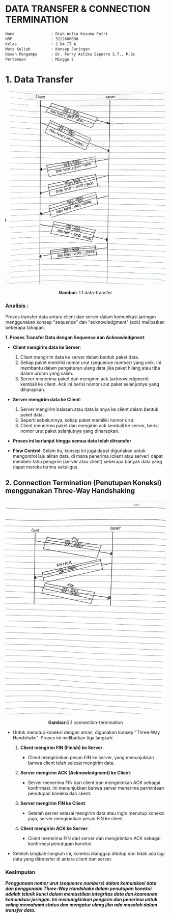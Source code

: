 # DATA TRANSFER & CONNECTION TERMINATION

    Nama		        : Diah Aulia Kusuma Putri
    NRP		            : 3122600008
    Kelas		        : 2 D4 IT A
    Mata Kuliah	        : Konsep Jaringan
    Dosen Pengampu	    : Dr. Ferry Astika Saputra S.T., M.Sc
    Pertemuan           : Minggu 2

# 1. Data Transfer

<div align="center">
<img src="assets/data-transfer1.jpg">
<p><strong>Gambar:</strong> 1.1 data-transfer</p>
</div>

### **Analisis :**

Proses transfer data antara client dan server dalam komunikasi jaringan menggunakan konsep "sequence" dan "acknowledgment" (ack) melibatkan beberapa tahapan.

**1. Proses Transfer Data dengan Sequence dan Acknowledgment**:

- **Client mengirim data ke Server**:

  1.  Client mengirim data ke server dalam bentuk paket data.
  2.  Setiap paket memiliki nomor urut (sequence number) yang unik. Ini membantu dalam pengaturan ulang data jika paket hilang atau tiba dalam urutan yang salah.
  3.  Server menerima paket dan mengirim ack (acknowledgment) kembali ke client. Ack ini berisi nomor urut paket selanjutnya yang diharapkan.

- **Server mengirim data ke Client**:

  1.  Server mengirim balasan atau data lainnya ke client dalam bentuk paket data.
  2.  Seperti sebelumnya, setiap paket memiliki nomor urut.
  3.  Client menerima paket dan mengirim ack kembali ke server, berisi nomor urut paket selanjutnya yang diharapkan.

- **Proses ini berlanjut hingga semua data telah ditransfer**.

- **Flow Control**: Selain itu, konsep ini juga dapat digunakan untuk mengontrol laju aliran data, di mana penerima (client atau server) dapat memberi tahu pengirim (server atau client) seberapa banyak data yang dapat mereka terima sekaligus.

## 2. Connection Termination (Penutupan Koneksi) menggunakan Three-Way Handshaking

<div align="center">
<img src="assets/data-transfer2.jpg">
<p><strong>Gambar:</strong>2.1 connection-termination</p>
</div>

- Untuk menutup koneksi dengan aman, digunakan konsep "Three-Way Handshake". Proses ini melibatkan tiga langkah:

  1.  **Client mengirim FIN (Finish) ke Server**:

      - Client mengirimkan pesan FIN ke server, yang menunjukkan bahwa client telah selesai mengirim data.

  2.  **Server mengirim ACK (Acknowledgment) ke Client**:

      - Server menerima FIN dari client dan mengirimkan ACK sebagai konfirmasi. Ini menunjukkan bahwa server menerima permintaan penutupan koneksi dari client.

  3.  **Server mengirim FIN ke Client**:

      - Setelah server selesai mengirim data atau ingin menutup koneksi juga, server mengirimkan pesan FIN ke client.

  4.  **Client mengirim ACK ke Server**:
      - Client menerima FIN dari server dan mengirimkan ACK sebagai konfirmasi penutupan koneksi.

- Setelah langkah-langkah ini, koneksi dianggap ditutup dan tidak ada lagi data yang ditransfer di antara client dan server.

### Kesimpulan

_**Penggunaan nomor urut (sequence numbers) dalam komunikasi data dan penggunaan Three-Way Handshake dalam penutupan koneksi adalah teknik kunci dalam memastikan integritas data dan keamanan komunikasi jaringan. Ini memungkinkan pengirim dan penerima untuk saling memahami status dan mengatur ulang jika ada masalah dalam transfer data.**_

